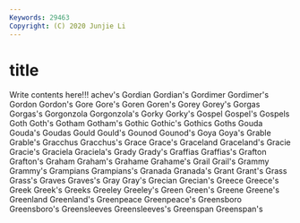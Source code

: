 ```yaml
---
Keywords: 29463
Copyright: (C) 2020 Junjie Li
---
```


# title

Write contents here!!!
achev's 
Gordian 
Gordian's 
Gordimer 
Gordimer's 
Gordon 
Gordon's
Gore 
Gore's 
Goren 
Goren's 
Gorey 
Gorey's 
Gorgas 
Gorgas's 
Gorgonzola 
Gorgonzola's
Gorky 
Gorky's 
Gospel 
Gospel's 
Gospels 
Goth 
Goth's 
Gotham 
Gotham's 
Gothic
Gothic's 
Gothics 
Goths 
Gouda 
Gouda's 
Goudas 
Gould 
Gould's 
Gounod 
Gounod's
Goya 
Goya's 
Grable 
Grable's 
Gracchus 
Gracchus's 
Grace 
Grace's 
Graceland 
Graceland's
Gracie 
Gracie's 
Graciela 
Graciela's 
Grady 
Grady's 
Graffias 
Graffias's 
Grafton 
Grafton's
Graham 
Graham's 
Grahame 
Grahame's 
Grail 
Grail's 
Grammy 
Grammy's 
Grampians 
Grampians's
Granada 
Granada's 
Grant 
Grant's 
Grass 
Grass's 
Graves 
Graves's 
Gray 
Gray's
Grecian 
Grecian's 
Greece 
Greece's 
Greek 
Greek's 
Greeks 
Greeley 
Greeley's 
Green
Green's 
Greene 
Greene's 
Greenland 
Greenland's 
Greenpeace 
Greenpeace's 
Greensboro 
Greensboro's 
Greensleeves
Greensleeves's 
Greenspan 
Greenspan's 
